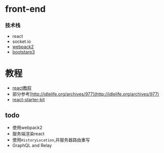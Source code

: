 # front-end

### 技术栈
* react
* socket.io 
* [webpack2](https://webpack.js.org/)
* [bootstarp3](http://v3.bootcss.com/)

# 教程
* [react教程](https://github.com/carlleton/reactjs101)
* 部分参考[http://idlelife.org/archives/977](http://idlelife.org/archives/977)
* [react-starter-kit](https://github.com/kriasoft/react-starter-kit)

## todo
* 使用webpack2
* 服务端渲染react
* 使用`HistoryLocation`,并服务器路由重写
* GraphQL and Relay

